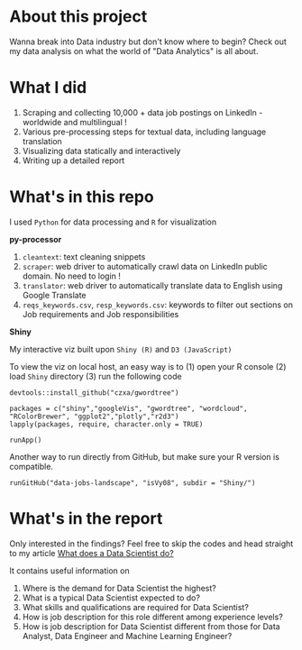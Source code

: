 # About this project 
Wanna break into Data industry but don't know where to begin? Check out my data analysis on what the world of "Data Analytics" is all about. 

# What I did 
1. Scraping and collecting 10,000 + data job postings on LinkedIn - worldwide and multilingual !   
2. Various pre-processing steps for textual data, including language translation  
3. Visualizing data statically and interactively
4. Writing up a detailed report 

# What's in this repo  
I used `Python` for data processing and `R` for visualization

**py-processor**
1. `cleantext`: text cleaning snippets 
2. `scraper`: web driver to automatically crawl data on LinkedIn public domain. No need to login !
3. `translator`: web driver to automatically translate data to English using Google Translate 
4. `reqs_keywords.csv`, `resp_keywords.csv`: keywords to filter out sections on Job requirements and Job responsibilities 

**Shiny**

My interactive viz built upon `Shiny (R)` and `D3 (JavaScript)`

To view the viz on local host, an easy way is to 
(1) open your R console
(2) load `Shiny` directory
(3) run the following code

```
devtools::install_github("czxa/gwordtree")

packages = c("shiny","googleVis", "gwordtree", "wordcloud", "RColorBrewer", "ggplot2","plotly","r2d3")
lapply(packages, require, character.only = TRUE)

runApp()
```

Another way to run directly from GitHub, but make sure your R version is compatible. 
```
runGitHub("data-jobs-landscape", "isVy08", subdir = "Shiny/")
```


# What's in the report

Only interested in the findings? Feel free to skip the codes and head straight to my article
<a href="https://isvy08.github.io/projects/data-job-landscape.html">What does a Data Scientist do?</a>

It contains useful information on 
  
1. Where is the demand for Data Scientist the highest?
2. What is a typical Data Scientist expected to do?
3. What skills and qualifications are required for Data Scientist?
4. How is job description for this role different among experience levels?
5. How is job description for Data Scientist different from those for Data Analyst, Data Engineer
and Machine Learning Engineer?





